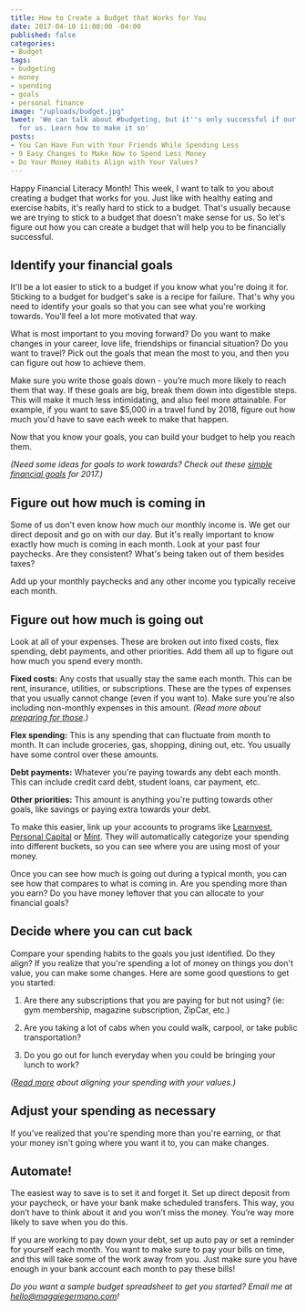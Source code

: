 ```yaml
---
title: How to Create a Budget that Works for You
date: 2017-04-10 11:00:00 -04:00
published: false
categories:
- Budget
tags:
- budgeting
- money
- spending
- goals
- personal finance
image: "/uploads/budget.jpg"
tweet: 'We can talk about #budgeting, but it''s only successful if our #budget works
  for us. Learn how to make it so'
posts:
- You Can Have Fun with Your Friends While Spending Less
- 9 Easy Changes to Make Now to Spend Less Money
- Do Your Money Habits Align with Your Values?
---
```


Happy Financial Literacy Month! This week, I want to talk to you about creating a budget that works for you. Just like with healthy eating and exercise habits, it's really hard to stick to a budget. That's usually because we are trying to stick to a budget that doesn't make sense for us. So let's figure out how you can create a budget that will help you to be financially successful.

## Identify your financial goals

It'll be a lot easier to stick to a budget if you know what you're doing it for. Sticking to a budget for budget's sake is a recipe for failure. That's why you need to identify your goals so that you can see what you're working towards. You'll feel a lot more motivated that way.

What is most important to you moving forward? Do you want to make changes in your career, love life, friendships or financial situation? Do you want to travel? Pick out the goals that mean the most to you, and then you can figure out how to achieve them.

Make sure you write those goals down - you’re much more likely to reach them that way. If these goals are big, break them down into digestible steps. This will make it much less intimidating, and also feel more attainable. For example, if you want to save $5,000 in a travel fund by 2018, figure out how much you'd have to save each week to make that happen.

Now that you know your goals, you can build your budget to help you reach them.

*(Need some ideas for goals to work towards? Check out these [simple financial goals](https://www.maggiegermano.com/blog/3-easy-financial-goals-for-2017/) for 2017.)*

## Figure out how much is coming in

Some of us don't even know how much our monthly income is. We get our direct deposit and go on with our day. But it's really important to know exactly how much is coming in each month. Look at your past four paychecks. Are they consistent? What's being taken out of them besides taxes?

Add up your monthly paychecks and any other income you typically receive each month.

## Figure out how much is going out

Look at all of your expenses. These are broken out into fixed costs, flex spending, debt payments, and other priorities. Add them all up to figure out how much you spend every month.

**Fixed costs:** Any costs that usually  stay the same each month. This can be rent, insurance, utilities, or subscriptions. These are the types of expenses that you usually cannot change (even if you want to). Make sure you're also including non-monthly expenses in this amount. *(Read more about [preparing for those](https://www.maggiegermano.com/blog/prepare-for-non-monthly-expenses).)*

**Flex spending:** This is any spending that can fluctuate from month to month. It can include groceries, gas, shopping, dining out, etc.  You usually have some control over these amounts.

**Debt payments:** Whatever you're paying towards any debt each month. This can include credit card debt, student loans, car payment, etc.

**Other priorities:** This amount is anything you're putting towards other goals, like savings or paying extra towards your debt.

To make this easier, link up your accounts to programs like [Learnvest](https://track.flexlinkspro.com/a.ashx?foid=1098290.41787083&foc=1&fot=9999&fos=1), [Personal Capital](https://track.flexlinkspro.com/a.ashx?foid=1098290.2107475&foc=2&fot=9999&fos=1) or [Mint](www.mint.com). They will automatically categorize your spending into different buckets, so you can see where you are using most of your money.

Once you can see how much is going out during a typical month, you can see how that compares to what is coming in. Are you spending more than you earn? Do you have money leftover that you can allocate to your financial goals?

## Decide where you can cut back

Compare your spending habits to the goals you just identified. Do they align? If you realize that you're spending a lot of money on things you don't value, you can make some changes.  Here are some good questions to get you started:

1. Are there any subscriptions that you are paying for but not using? (ie: gym membership, magazine subscription, ZipCar, etc.)

2. Are you taking a lot of cabs when you could walk, carpool, or take public transportation?

3. Do you go out for lunch everyday when you could be bringing your lunch to work?

*([Read more](https://www.maggiegermano.com/blog/do-your-habits-and-values-align/) about aligning your spending with your values.)*

## Adjust your spending as necessary

If you've realized that you're spending more than you're earning, or that your money isn't going where you want it to, you can make changes.

## Automate!

The easiest way to save is to set it and forget it. Set up direct deposit from your paycheck, or have your bank make scheduled transfers. This way, you don’t have to think about it and you won’t miss the money. You’re way more likely to save when you do this.

If you are working to pay down your debt, set up auto pay or set a reminder for yourself each month. You want to make sure to pay your bills on time, and this will take some of the work away from you. Just make sure you have enough in your bank account each month to pay these bills!

*Do you want a sample budget spreadsheet to get you started? Email me at hello@maggiegermano.com!*